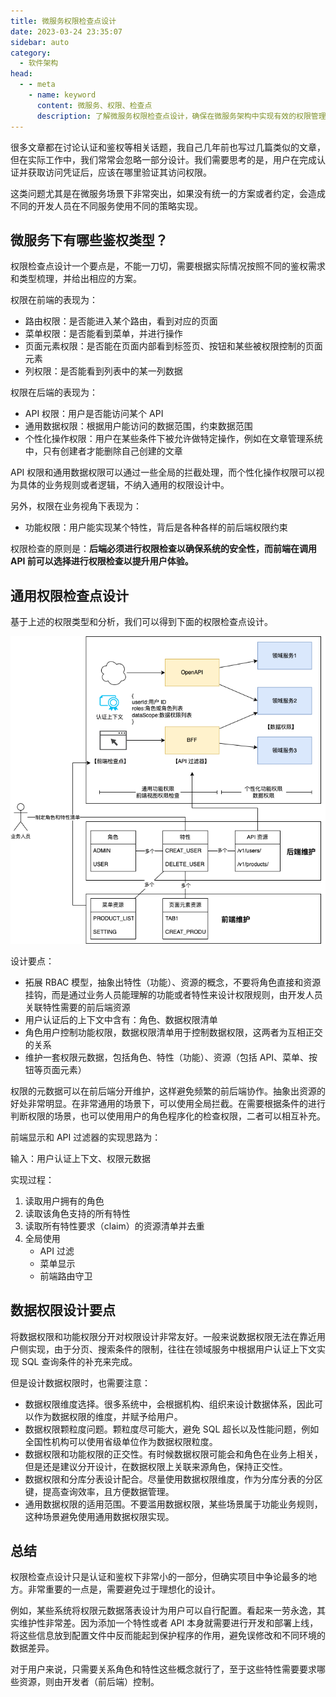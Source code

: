 ```yaml
---
title: 微服务权限检查点设计
date: 2023-03-24 23:35:07
sidebar: auto
category: 
  - 软件架构
head:
  - - meta
    - name: keyword
      content: 微服务、权限、检查点
      description: 了解微服务权限检查点设计，确保在微服务架构中实现有效的权限管理。掌握微服务中的权限检查点，保护系统免受未经授权的访问。了解微服务权限设计的最佳实践，确保系统的安全性和可靠性。
---
```


很多文章都在讨论认证和鉴权等相关话题，我自己几年前也写过几篇类似的文章，但在实际工作中，我们常常会忽略一部分设计。我们需要思考的是，用户在完成认证并获取访问凭证后，应该在哪里验证其访问权限。

这类问题尤其是在微服务场景下非常突出，如果没有统一的方案或者约定，会造成不同的开发人员在不同服务使用不同的策略实现。

## 微服务下有哪些鉴权类型？
 
权限检查点设计一个要点是，不能一刀切，需要根据实际情况按照不同的鉴权需求和类型梳理，并给出相应的方案。

权限在前端的表现为：

- 路由权限：是否能进入某个路由，看到对应的页面
- 菜单权限：是否能看到菜单，并进行操作
- 页面元素权限：是否能在页面内部看到标签页、按钮和某些被权限控制的页面元素
- 列权限：是否能看到列表中的某一列数据

权限在后端的表现为：

- API 权限：用户是否能访问某个 API 
- 通用数据权限：根据用户能访问的数据范围，约束数据范围
- 个性化操作权限：用户在某些条件下被允许做特定操作，例如在文章管理系统中，只有创建者才能删除自己创建的文章

API 权限和通用数据权限可以通过一些全局的拦截处理，而个性化操作权限可以视为具体的业务规则或者逻辑，不纳入通用的权限设计中。

另外，权限在业务视角下表现为：

- 功能权限：用户能实现某个特性，背后是各种各样的前后端权限约束

权限检查的原则是：**后端必须进行权限检查以确保系统的安全性，而前端在调用 API 前可以选择进行权限检查以提升用户体验。**

## 通用权限检查点设计

基于上述的权限类型和分析，我们可以得到下面的权限检查点设计。

![](https://raw.githubusercontent.com/linksgo2011/shaogefenhao-v2/master/src/posts/architecture/permission-checkpoints/permission-checkpoints.png)

设计要点：

- 拓展 RBAC 模型，抽象出特性（功能）、资源的概念，不要将角色直接和资源挂钩，而是通过业务人员能理解的功能或者特性来设计权限规则，由开发人员关联特性需要的前后端资源
- 用户认证后的上下文中含有：角色、数据权限清单
- 角色用户控制功能权限，数据权限清单用于控制数据权限，这两者为互相正交的关系
- 维护一套权限元数据，包括角色、特性（功能）、资源（包括 API、菜单、按钮等页面元素）

权限的元数据可以在前后端分开维护，这样避免频繁的前后端协作。抽象出资源的好处非常明显。在非常通用的场景下，可以使用全局拦截。在需要根据条件的进行判断权限的场景，也可以使用用户的角色程序化的检查权限，二者可以相互补充。

前端显示和 API 过滤器的实现思路为：

输入：用户认证上下文、权限元数据

实现过程：

1. 读取用户拥有的角色
2. 读取该角色支持的所有特性
3. 读取所有特性要求（claim）的资源清单并去重
4. 全局使用
   - API 过滤 
   - 菜单显示
   - 前端路由守卫

## 数据权限设计要点

将数据权限和功能权限分开对权限设计非常友好。一般来说数据权限无法在靠近用户侧实现，由于分页、搜索条件的限制，往往在领域服务中根据用户认证上下文实现 SQL 查询条件的补充来完成。

但是设计数据权限时，也需要注意：

- 数据权限维度选择。很多系统中，会根据机构、组织来设计数据体系，因此可以作为数据权限的维度，并赋予给用户。
- 数据权限颗粒度问题。颗粒度尽可能大，避免 SQL 超长以及性能问题，例如全国性机构可以使用省级单位作为数据权限粒度。
- 数据权限和功能权限的正交性。有时候数据权限可能会和角色在业务上相关，但是还是建议分开设计，在数据权限上关联来源角色，保持正交性。
- 数据权限和分库分表设计配合。尽量使用数据权限维度，作为分库分表的分区键，提高查询效率，且方便数据管理。
- 通用数据权限的适用范围。不要滥用数据权限，某些场景属于功能业务规则，这种场景避免使用通用数据权限实现。

## 总结
 
权限检查点设计只是认证和鉴权下非常小的一部分，但确实项目中争论最多的地方。非常重要的一点是，需要避免过于理想化的设计。

例如，某些系统将权限元数据落表设计为用户可以自行配置。看起来一劳永逸，其实维护性非常差。因为添加一个特性或者 API 本身就需要进行开发和部署上线，将这些信息放到配置文件中反而能起到保护程序的作用，避免误修改和不同环境的数据差异。

对于用户来说，只需要关系角色和特性这些概念就行了，至于这些特性需要要求哪些资源，则由开发者（前后端）控制。
